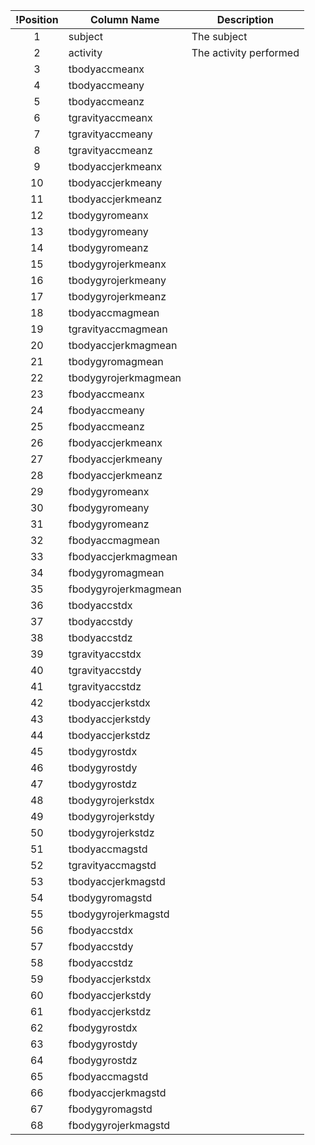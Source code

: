 !Position | Column Name          | Description|
|:------:|-----------------------|------------|
| 1 | subject | The subject
| 2 | activity | The activity performed
| 3 | tbodyaccmeanx |
| 4 | tbodyaccmeany |
| 5 | tbodyaccmeanz |
| 6 | tgravityaccmeanx |
| 7 | tgravityaccmeany |
| 8 | tgravityaccmeanz |
| 9 | tbodyaccjerkmeanx |
| 10 | tbodyaccjerkmeany |
| 11 | tbodyaccjerkmeanz |
| 12 | tbodygyromeanx |
| 13 | tbodygyromeany |
| 14 | tbodygyromeanz |
| 15 | tbodygyrojerkmeanx |
| 16 | tbodygyrojerkmeany |
| 17 | tbodygyrojerkmeanz |
| 18 | tbodyaccmagmean |
| 19 | tgravityaccmagmean |
| 20 | tbodyaccjerkmagmean |
| 21 | tbodygyromagmean |
| 22 | tbodygyrojerkmagmean |
| 23 | fbodyaccmeanx |
| 24 | fbodyaccmeany |
| 25 | fbodyaccmeanz |
| 26 | fbodyaccjerkmeanx |
| 27 | fbodyaccjerkmeany |
| 28 | fbodyaccjerkmeanz |
| 29 | fbodygyromeanx |
| 30 | fbodygyromeany |
| 31 | fbodygyromeanz |
| 32 | fbodyaccmagmean |
| 33 | fbodyaccjerkmagmean |
| 34 | fbodygyromagmean |
| 35 | fbodygyrojerkmagmean |
| 36 | tbodyaccstdx |
| 37 | tbodyaccstdy |
| 38 | tbodyaccstdz |
| 39 | tgravityaccstdx |
| 40 | tgravityaccstdy |
| 41 | tgravityaccstdz |
| 42 | tbodyaccjerkstdx |
| 43 | tbodyaccjerkstdy |
| 44 | tbodyaccjerkstdz |
| 45 | tbodygyrostdx |
| 46 | tbodygyrostdy |
| 47 | tbodygyrostdz |
| 48 | tbodygyrojerkstdx |
| 49 | tbodygyrojerkstdy |
| 50 | tbodygyrojerkstdz |
| 51 | tbodyaccmagstd |
| 52 | tgravityaccmagstd |
| 53 | tbodyaccjerkmagstd |
| 54 | tbodygyromagstd |
| 55 | tbodygyrojerkmagstd |
| 56 | fbodyaccstdx |
| 57 | fbodyaccstdy |
| 58 | fbodyaccstdz |
| 59 | fbodyaccjerkstdx |
| 60 | fbodyaccjerkstdy |
| 61 | fbodyaccjerkstdz |
| 62 | fbodygyrostdx |
| 63 | fbodygyrostdy |
| 64 | fbodygyrostdz |
| 65 | fbodyaccmagstd |
| 66 | fbodyaccjerkmagstd |
| 67 | fbodygyromagstd |
| 68 | fbodygyrojerkmagstd |

